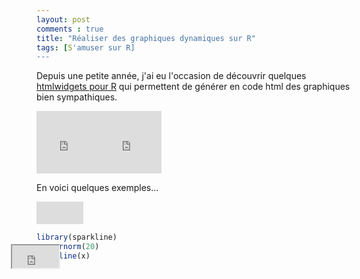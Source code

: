```yaml
---
layout: post
comments : true
title: "Réaliser des graphiques dynamiques sur R"
tags: [S'amuser sur R]
---
```


Depuis une petite année, j'ai eu l'occasion de découvrir quelques [htmlwidgets pour R](http://gallery.htmlwidgets.org/) qui permettent de générer en code html des graphiques bien sympathiques. 

<iframe width="100" height="100" src="https://antuki.github.io/figure/graph_html_test.html" frameborder="0" scrolling="no" marginheight="0" marginwidth="0"></iframe><iframe width="100" height="100" src="https://antuki.github.io/figure/graph_html_test.html" frameborder="0" scrolling="no" marginheight="0" marginwidth="0"></iframe>

En voici quelques exemples...

<div style="position:relative;width:75px;height:36px;overflow:hidden;"><iframe scrolling="no" style="position:absolute;width:1000px;height:1000px;left:-41px;top:-41px;" src="https://antuki.github.io/figure/graph_html_test.html"></iframe></div>

<!--break-->


```r
library(sparkline)
x <- rnorm(20)
sparkline(x)

```


<iframe scrolling="no" style="position:relative;width:75px;height:36;left:-41px;top:-41px;" src="https://antuki.github.io/figure/graph_html_test.html"></iframe>

<div style="position:relative;width:75px;height:36px;overflow:hidden;"><iframe scrolling="no" style="position:absolute;width:75px;height:36px;left:-41px;top:-41px;" src="https://antuki.github.io/figure/graph_html_test.html"></iframe></div>
